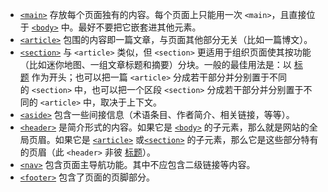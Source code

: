 - [`<main>`](https://developer.mozilla.org/zh-CN/docs/Web/HTML/Element/main) 存放每个页面独有的内容。每个页面上只能用一次 `<main>`，且直接位于 [`<body>`](https://developer.mozilla.org/zh-CN/docs/Web/HTML/Element/body) 中。最好不要把它嵌套进其他元素。
- [`<article>`](https://developer.mozilla.org/zh-CN/docs/Web/HTML/Element/article) 包围的内容即一篇文章，与页面其他部分无关（比如一篇博文）。
- [`<section>`](https://developer.mozilla.org/zh-CN/docs/Web/HTML/Element/section) 与 `<article>` 类似，但 `<section>` 更适用于组织页面使其按功能（比如迷你地图、一组文章标题和摘要）分块。一般的最佳用法是：以 [标题](https://developer.mozilla.org/zh-CN/docs/Learn/HTML/Howto/Set_up_a_proper_title_hierarchy) 作为开头；也可以把一篇 `<article>` 分成若干部分并分别置于不同的 `<section>` 中，也可以把一个区段 `<section>` 分成若干部分并分别置于不同的 `<article>` 中，取决于上下文。
- [`<aside>`](https://developer.mozilla.org/zh-CN/docs/Web/HTML/Element/aside) 包含一些间接信息（术语条目、作者简介、相关链接，等等）。
- [`<header>`](https://developer.mozilla.org/zh-CN/docs/Web/HTML/Element/header) 是简介形式的内容。如果它是 [`<body>`](https://developer.mozilla.org/zh-CN/docs/Web/HTML/Element/body) 的子元素，那么就是网站的全局页眉。如果它是 [`<article>`](https://developer.mozilla.org/zh-CN/docs/Web/HTML/Element/article) 或[`<section>`](https://developer.mozilla.org/zh-CN/docs/Web/HTML/Element/section) 的子元素，那么它是这些部分特有的页眉（此 `<header>` 非彼 [标题](https://developer.mozilla.org/zh-CN/docs/Learn/HTML/Introduction_to_HTML/The_head_metadata_in_HTML#%e5%a2%9e%e5%8a%a0%e4%b8%80%e4%b8%aa%e6%a0%87%e9%a2%98)）。
- [`<nav>`](https://developer.mozilla.org/zh-CN/docs/Web/HTML/Element/nav) 包含页面主导航功能。其中不应包含二级链接等内容。
- [`<footer>`](https://developer.mozilla.org/zh-CN/docs/Web/HTML/Element/footer) 包含了页面的页脚部分。
